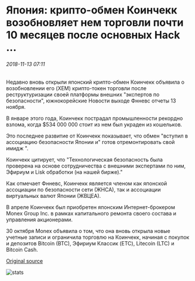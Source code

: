 # Япония: крипто-обмен Коинчекк возобновляет нем торговли почти 10 месяцев после основных Hack ...

###### 2018-11-13 07:11

Недавно вновь открыли японский крипто-обмен Коинчекк объявила о возобновлении его (XEM) крипто-токен торговли после реструктуризации своей платформы внешних "экспертов по безопасности", южнокорейские Новости выходе Фнневс отчеты 13 ноября.

В январе этого года, Коинчекк пострадал промышленности рекордно взлома, когда $534 000 000 стоит из нем был украден из кошельков.

Это последнее развитие от Коинчекк показывает, что обмен "вступил в ассоциацию безопасности Японии и" готов отремонтировать свой имидж ".

Коинчекк цитирует, что "Технологическая безопасность была проверена на основе сотрудничества с внешними экспертами по ним, Эфириум и Lisk обработки (на нашей бирже)."

Как отмечает Фнневс, Коинчекк является членом как японской ассоциации по безопасности сети (ЖНСА), так и ассоциации виртуальных валют Японии (ЖВЦЕА).

В апреле Коинчекк был приобретен японским Интернет-брокером Monex Group Inc. в рамках капитального ремонта своего состава и управления акционерами.

30 октября Monex объявила о том, что она вновь открыла новые учетные записи и ограничила торговлю на Коинчекк, начиная с покупок и депозитов Bitcoin (BTC), Эфириум Классик (ETC), Litecoin (LTC) и Bitcoin Cash.

[Original source](https://cointelegraph.com/news/japan-crypto-exchange-coincheck-resumes-nem-trading-almost-10-months-after-major-hack)

![stats](https://c.statcounter.com/11760860/0/a89fa40b/1/ "stats")